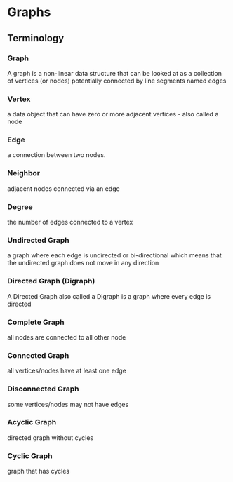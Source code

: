 # Graphs

## Terminology

### Graph

A graph is a non-linear data structure that can be looked at as a collection of vertices (or nodes) potentially connected by line segments named edges

### Vertex

a data object that can have zero or more adjacent vertices - also called a node

### Edge

a connection between two nodes.

### Neighbor

adjacent nodes connected via an edge

### Degree

the number of edges connected to a vertex

### Undirected Graph

a graph where each edge is undirected or bi-directional which means that the undirected graph does not move in any direction

### Directed Graph (Digraph)

A Directed Graph also called a Digraph is a graph where every edge is directed

### Complete Graph

all nodes are connected to all other node

### Connected Graph

all vertices/nodes have at least one edge

### Disconnected Graph

some vertices/nodes may not have edges

### Acyclic Graph

directed graph without cycles

### Cyclic Graph

graph that has cycles